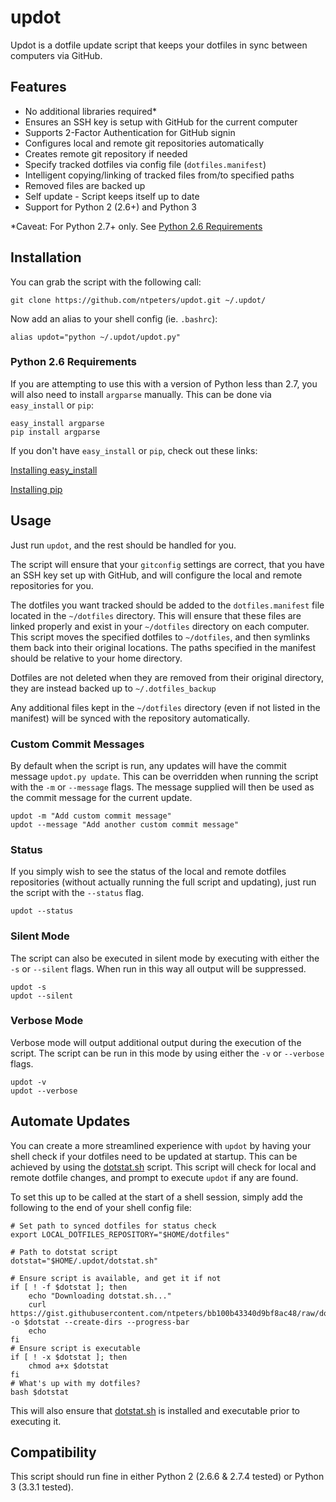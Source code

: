 # updot
Updot is a dotfile update script that keeps your dotfiles in sync between
computers via GitHub.

## Features
* No additional libraries required*
* Ensures an SSH key is setup with GitHub for the current computer
* Supports 2-Factor Authentication for GitHub signin
* Configures local and remote git repositories automatically
* Creates remote git repository if needed
* Specify tracked dotfiles via config file (`dotfiles.manifest`)
* Intelligent copying/linking of tracked files from/to specified paths
* Removed files are backed up
* Self update - Script keeps itself up to date
* Support for Python 2 (2.6+) and Python 3

*Caveat: For Python 2.7+ only. See [Python 2.6 Requirements](#python-26-requirements)

## Installation
You can grab the script with the following call:
```
git clone https://github.com/ntpeters/updot.git ~/.updot/
```

Now add an alias to your shell config (ie. `.bashrc`):
```
alias updot="python ~/.updot/updot.py"
```

### Python 2.6 Requirements
If you are attempting to use this with a version of Python less than 2.7, you
will also need to install `argparse` manually.
This can be done via `easy_install` or `pip`:
```
easy_install argparse
pip install argparse
```

If you don't have `easy_install` or `pip`, check out these links:

[Installing easy_install](https://pypi.python.org/pypi/setuptools)

[Installing pip](http://pip.readthedocs.org/en/latest/installing.html)

## Usage
Just run `updot`, and the rest should be handled for you.

The script will ensure that your `gitconfig` settings are correct, that you
have an SSH key set up with GitHub, and will configure the local and remote
repositories for you.

The dotfiles you want tracked should be added to the `dotfiles.manifest` file
located in the `~/dotfiles` directory. This will ensure that these files are
linked properly and exist in your `~/dotfiles` directory on each computer.
This script moves the specified dotfiles to `~/dotfiles`, and then symlinks
them back into their original locations.
The paths specified in the manifest should be relative to your home directory.

Dotfiles are not deleted when they are removed from their original directory,
they are instead backed up to `~/.dotfiles_backup`

Any additional files kept in the `~/dotfiles` directory (even if not listed in
the manifest) will be synced with the repository automatically.

### Custom Commit Messages
By default when the script is run, any updates will have the commit message
`updot.py update`. This can be overridden when running the script with the `-m`
or `--message` flags.  The message supplied will then be used as the commit
message for the current update.
```
updot -m "Add custom commit message"
updot --message "Add another custom commit message"
```

### Status
If you simply wish to see the status of the local and remote dotfiles
repositories (without actually running the full script and updating),
just run the script with the `--status` flag.
```
updot --status
```

### Silent Mode
The script can also be executed in silent mode by executing with either the
`-s` or `--silent` flags. When run in this way all output will be suppressed.
```
updot -s
updot --silent
```
### Verbose Mode
Verbose mode will output additional output during the execution of the script.
The script can be run in this mode by using either the `-v` or `--verbose` flags.
```
updot -v
updot --verbose
```

## Automate Updates
You can create a more streamlined experience with `updot` by having your shell
check if your dotfiles need to be updated at startup.  This can be achieved by
using the [dotstat.sh](https://gist.github.com/ntpeters/bb100b43340d9bf8ac48)
script.  This script will check for local and remote dotfile changes, and prompt
to execute `updot` if any are found.

To set this up to be called at the start of a shell session, simply add the
following to the end of your shell config file:
```
# Set path to synced dotfiles for status check
export LOCAL_DOTFILES_REPOSITORY="$HOME/dotfiles"

# Path to dotstat script
dotstat="$HOME/.updot/dotstat.sh"

# Ensure script is available, and get it if not
if [ ! -f $dotstat ]; then
    echo "Downloading dotstat.sh..."
    curl https://gist.githubusercontent.com/ntpeters/bb100b43340d9bf8ac48/raw/dotstat.sh -o $dotstat --create-dirs --progress-bar
    echo
fi
# Ensure script is executable
if [ ! -x $dotstat ]; then
    chmod a+x $dotstat
fi
# What's up with my dotfiles?
bash $dotstat
```
This will also ensure that [dotstat.sh](https://gist.github.com/ntpeters/bb100b43340d9bf8ac48)
is installed and executable prior to executing it.

## Compatibility
This script should run fine in either Python 2 (2.6.6 & 2.7.4 tested) or
Python 3 (3.3.1 tested).
